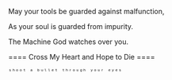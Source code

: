 May your tools be guarded against malfunction,

As your soul is guarded from impurity.

The Machine God watches over you.

==== Cross My Heart and Hope to Die ====

    ˢʰᵒᵒᵗ ᵃ ᵇᵘˡˡᵉᵗ ᵗʰʳᵒᵘᵍʰ ʸᵒᵘʳ ᵉʸᵉˢ
